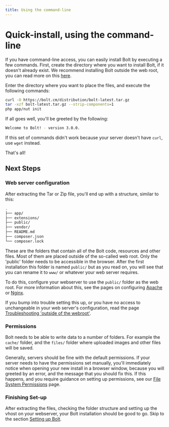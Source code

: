 ```yaml
---
title: Using the command-line
---
```

Quick-install, using the command-line
=====================================

If you have command-line access, you can easily install Bolt by executing a few
commands. First, create the directory where you want to install Bolt, if it
doesn't already exist. We recommend installing Bolt outside the web root, you
can read more on this [here][outside-why].

Enter the directory where you want to place the files, and execute the
following commands:

```bash
curl -O https://bolt.cm/distribution/bolt-latest.tar.gz
tar -xzf bolt-latest.tar.gz --strip-components=1
php app/nut init
```

If all goes well, you'll be greeted by the following:

```bash
Welcome to Bolt! - version 3.0.0.
```

If this set of commands didn't work because your server doesn't have `curl`, use `wget`
instead.

That's all!

Next Steps
----------

### Web server configuration

After extracting the Tar or Zip file, you'll end up with a structure, similar
to this:

```bash
.
├── app/
├── extensions/
├── public/
├── vendor/
├── README.md
├── composer.json
└── composer.lock
```

These are the folders that contain all of the Bolt code, resources and other
files. Most of them are placed outside of the so-called web root. Only the
'public' folder needs to be accessible in the browser. After the first
installation this folder is named  `public/` but as you read on, you will see
that you can rename it to `www/` or whatever your web server requires.

To do this, configure your webserver to use the `public/` folder as the
web root. For more information about this, see the pages on configuring
[Apache][apache] or [Nginx][nginx].

If you bump into trouble setting this up, or you have no access to
unchangeable in your web server's configuration, read the page
[Troubleshooting 'outside of the webroot'][webroot].

### Permissions

Bolt needs to be able to write data to a number of folders. For example the
`cache/` folder, and the `files/` folder where uploaded images and other files
will be saved.

Generally, servers should be fine with the default permissions.
If your server needs to have the permissions set manually, you'll immediately
notice when opening your new install in a browser window, because you will
greeted by an error, and the message that you should fix this. If this happens,
and you require guidance on setting up permissions, see our
[File System Permissions](permissions) page.


### Finishing Set-up

After extracting the files, checking the folder structure and setting up the
vhost on your webserver, your Bolt installation should be good to go. Skip
to the section [Setting up Bolt](../configuration/introduction).

[apache]: ../installation/webserver/apache
[nginx]: ../installation/webserver/nginx
[webroot]: ../howto/troubleshooting-outside-webroot
[outside-why]: ../howto/troubleshooting-outside-webroot#what-s-the-point-of-doing-this
